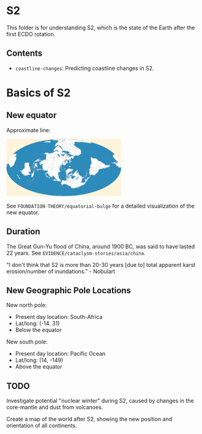 # S2

This folder is for understanding S2, which is the state of the Earth after the first ECDO rotation.

## Contents

- `coastline-changes`: Predicting coastline changes in S2.

# Basics of S2

## New equator

Approximate line:

![new equator 2d map](img/Mollweide-Projection.webp "new equator 2d map")

See `FOUNDATION-THEORY/equatorial-bulge` for a detailed visualization of the new equator.

## Duration

The Great Gun-Yu flood of China, around 1900 BC, was said to have lasted 22 years. See `EVIDENCE/cataclysm-stories/asia/china`.

"I don't think that S2 is more than 20-30 years [due to] total apparent karst erosion/number of inundations." - Nobulart

## New Geographic Pole Locations

New north pole:
- Present day location: South-Africa
- Lat/long: (-14. 31)
- Below the equator

New south pole:
- Present day location: Pacific Ocean
- Lat/long: (14, -149)
- Above the equator

## TODO

Investigate potential "nuclear winter" during S2, caused by changes in the core-mantle and dust from volcanoes.

Create a map of the world after S2, showing the new position and orientation of all continents.
